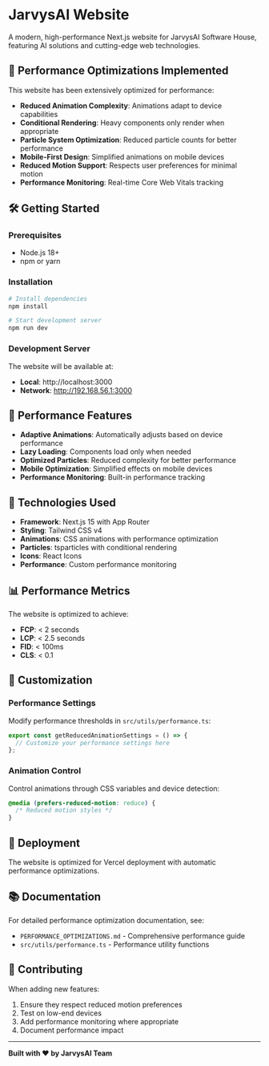 # JarvysAI Website

A modern, high-performance Next.js website for JarvysAI Software House, featuring AI solutions and cutting-edge web technologies.

## 🚀 **Performance Optimizations Implemented**

This website has been extensively optimized for performance:

- **Reduced Animation Complexity**: Animations adapt to device capabilities
- **Conditional Rendering**: Heavy components only render when appropriate
- **Particle System Optimization**: Reduced particle counts for better performance
- **Mobile-First Design**: Simplified animations on mobile devices
- **Reduced Motion Support**: Respects user preferences for minimal motion
- **Performance Monitoring**: Real-time Core Web Vitals tracking

## 🛠️ **Getting Started**

### Prerequisites
- Node.js 18+ 
- npm or yarn

### Installation
```bash
# Install dependencies
npm install

# Start development server
npm run dev
```

### Development Server
The website will be available at:
- **Local**: http://localhost:3000
- **Network**: http://192.168.56.1:3000

## 📱 **Performance Features**

- **Adaptive Animations**: Automatically adjusts based on device performance
- **Lazy Loading**: Components load only when needed
- **Optimized Particles**: Reduced complexity for better performance
- **Mobile Optimization**: Simplified effects on mobile devices
- **Performance Monitoring**: Built-in performance tracking

## 🎨 **Technologies Used**

- **Framework**: Next.js 15 with App Router
- **Styling**: Tailwind CSS v4
- **Animations**: CSS animations with performance optimization
- **Particles**: tsparticles with conditional rendering
- **Icons**: React Icons
- **Performance**: Custom performance monitoring

## 📊 **Performance Metrics**

The website is optimized to achieve:
- **FCP**: < 2 seconds
- **LCP**: < 2.5 seconds  
- **FID**: < 100ms
- **CLS**: < 0.1

## 🔧 **Customization**

### Performance Settings
Modify performance thresholds in `src/utils/performance.ts`:
```typescript
export const getReducedAnimationSettings = () => {
  // Customize your performance settings here
};
```

### Animation Control
Control animations through CSS variables and device detection:
```css
@media (prefers-reduced-motion: reduce) {
  /* Reduced motion styles */
}
```

## 🚀 **Deployment**

The website is optimized for Vercel deployment with automatic performance optimizations.

## 📚 **Documentation**

For detailed performance optimization documentation, see:
- `PERFORMANCE_OPTIMIZATIONS.md` - Comprehensive performance guide
- `src/utils/performance.ts` - Performance utility functions

## 🤝 **Contributing**

When adding new features:
1. Ensure they respect reduced motion preferences
2. Test on low-end devices
3. Add performance monitoring where appropriate
4. Document performance impact

---

**Built with ❤️ by JarvysAI Team**
